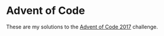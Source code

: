 # Advent of Code
These are my solutions to the [Advent of Code 2017](http://adventofcode.com/) challenge.

